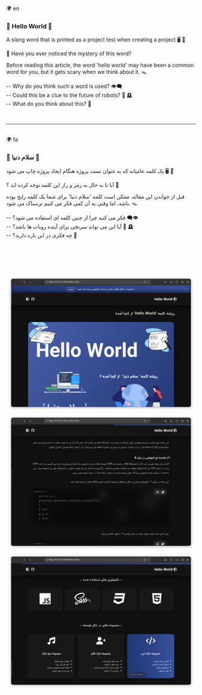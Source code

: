 🌍 en
### 📛 Hello World 📛

A slang word that is printed as a project test when creating a project 🖥️ 📗

🔮 Have you ever noticed the mystery of this word? 

Before reading this article, the word 'hello world' may have been a common word for you, but it gets scary when we think about it. 🪤

-- Why do you think such a word is used? 👁️‍🗨️ <br/>
-- Could this be a clue to the future of robots? 🤖 🪦 <br/>
-- What do you think about this? 💭 <br/>

<br/><hr/><br/>
🌍 fa
### 📛 سلام دنیا 📛

یک کلمه عامیانه که به عنوان تست پروژه هنگام ایجاد پروژه چاپ می شود 🖥️ 📗

آیا تا به حال به رمز و راز این کلمه توجه کرده اید ؟ 🔮

قبل از خواندن این مقاله، ممکن است کلمه 'سلام دنیا' برای شما یک کلمه رایج بوده باشد، اما وقتی به آن کمی فکر می کنیم ترسناک می شود. 🪤

-- فکر می کنید چرا از چنین کلمه ای استفاده می شود؟ 👁️‍🗨️ <br/>
-- آیا این می تواند سرنخی برای آینده روبات ها باشد؟ 🤖 🪦 <br/>
-- چه فکری در این باره دارید؟ 💭 <br/>


<br><br><br><br>

<img src="./assets/note/screenshots/1111.png" title="Github-Hello-World" alt="Hello World Img">
<img src="./assets/note/screenshots/1112.png" title="Github-Hello-World" alt="Hello World Img">
<img src="./assets/note/screenshots/1113.png" title="Github-Hello-World" alt="Hello World Img">
